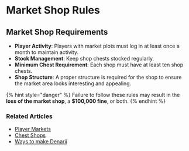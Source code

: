 # Market Shop Rules

## Market Shop Requirements

- **Player Activity**: Players with market plots must log in at least once a month to maintain activity.
- **Stock Management**: Keep shop chests stocked regularly.
- **Minimum Chest Requirement**: Each shop must have at least ten shop chests.
- **Shop Structure**: A proper structure is required for the shop to ensure the market area looks interesting and appealing.

{% hint style="danger" %}
Failure to follow these rules may result in the **loss of the market shop**, a **$100,000 fine**, or both.
{% endhint %}

### Related Articles

- [Player Markets](../gameplay-features/economy/player-markets.md)
- [Chest Shops](../gameplay-features/economy/chest-shops-and-shopdb.md)
- [Ways to make Denarii](../gameplay-features/economy/ways-to-make-denarii.md)

